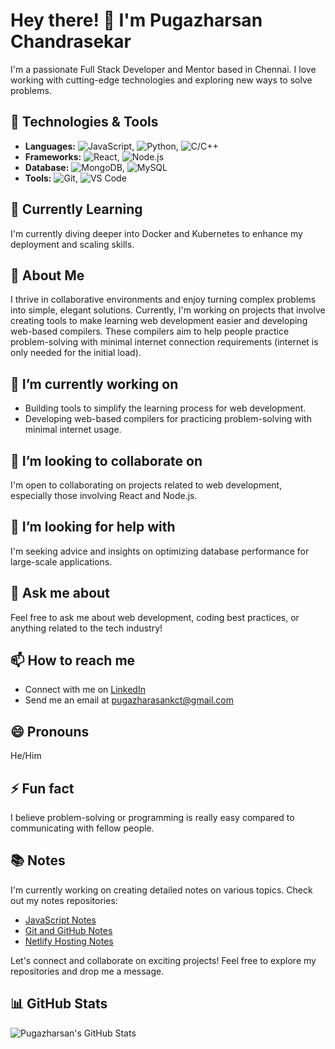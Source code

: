 # Hey there! 👋 I'm Pugazharsan Chandrasekar

I'm a passionate Full Stack Developer and Mentor based in Chennai. I love working with cutting-edge technologies and exploring new ways to solve problems.

## 🔧 Technologies & Tools

- **Languages:** ![JavaScript](https://img.shields.io/badge/-JavaScript-yellow), ![Python](https://img.shields.io/badge/-Python-blue), ![C/C++](https://img.shields.io/badge/-C%2FC++-orange)
- **Frameworks:** ![React](https://img.shields.io/badge/-React-blue), ![Node.js](https://img.shields.io/badge/-Node.js-green)
- **Database:** ![MongoDB](https://img.shields.io/badge/-MongoDB-green), ![MySQL](https://img.shields.io/badge/-MySQL-blue)
- **Tools:** ![Git](https://img.shields.io/badge/-Git-black), ![VS Code](https://img.shields.io/badge/-VS%20Code-blue)

## 🌱 Currently Learning

I'm currently diving deeper into Docker and Kubernetes to enhance my deployment and scaling skills.

## 🚀 About Me

I thrive in collaborative environments and enjoy turning complex problems into simple, elegant solutions. Currently, I'm working on projects that involve creating tools to make learning web development easier and developing web-based compilers. These compilers aim to help people practice problem-solving with minimal internet connection requirements (internet is only needed for the initial load).

## 🔭 I’m currently working on

- Building tools to simplify the learning process for web development.
- Developing web-based compilers for practicing problem-solving with minimal internet usage.

## 👯 I’m looking to collaborate on

I'm open to collaborating on projects related to web development, especially those involving React and Node.js.

## 🤔 I’m looking for help with

I'm seeking advice and insights on optimizing database performance for large-scale applications.

## 💬 Ask me about

Feel free to ask me about web development, coding best practices, or anything related to the tech industry!

## 📫 How to reach me

- Connect with me on [LinkedIn](https://www.linkedin.com/in/pugazharasan-chandrasekar/)
- Send me an email at [pugazharasankct@gmail.com](mailto:pugazharasankct@gmail.com)

## 😄 Pronouns

He/Him

## ⚡ Fun fact

I believe problem-solving or programming is really easy compared to communicating with fellow people.

## 📚 Notes

I'm currently working on creating detailed notes on various topics. Check out my notes repositories:
- [JavaScript Notes](https://github.com/PugazharasanC/JS-Notes)
- [Git and GitHub Notes](https://github.com/PugazharasanC/git-and-github)
- [Netlify Hosting Notes](https://github.com/PugazharasanC/Netlify-Notes)

Let's connect and collaborate on exciting projects! Feel free to explore my repositories and drop me a message.

## 📊 GitHub Stats

![Pugazharsan's GitHub Stats](https://github-readme-stats.vercel.app/api?username=PugazharasanC&show_icons=true&theme=radical)
